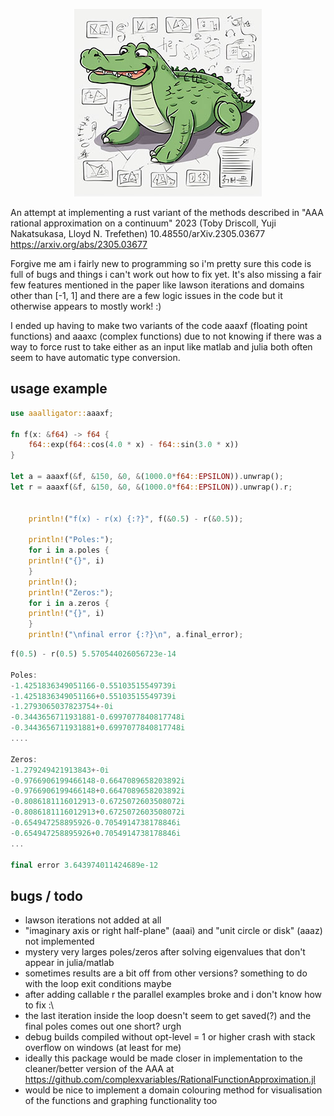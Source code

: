 <p align="center">
<img src="img/aaalligator3.jpg" />

An attempt at implementing a rust variant of the methods described in "AAA rational approximation on a continuum" 2023 (Toby Driscoll, Yuji Nakatsukasa, Lloyd N. Trefethen) 10.48550/arXiv.2305.03677 https://arxiv.org/abs/2305.03677
 
Forgive me am i fairly new to programming so i'm pretty sure this code is full of bugs and things i can't work out how to fix yet. It's also missing a fair few features mentioned in the paper like lawson iterations and domains other than [-1, 1] and there are a few logic issues in the code but it otherwise appears to mostly work! :)

I ended up having to make two variants of the code aaaxf (floating point functions) and aaaxc (complex functions) due to not knowing if there was a way to force rust to take either as an input like matlab and julia both often seem to have automatic type conversion.
</p>

## usage example
```rust
use aaalligator::aaaxf;

fn f(x: &f64) -> f64 {
    f64::exp(f64::cos(4.0 * x) - f64::sin(3.0 * x))
}

let a = aaaxf(&f, &150, &0, &(1000.0*f64::EPSILON)).unwrap();
let r = aaaxf(&f, &150, &0, &(1000.0*f64::EPSILON)).unwrap().r;


    println!("f(x) - r(x) {:?}", f(&0.5) - r(&0.5));

    println!("Poles:");
    for i in a.poles {
    println!("{}", i)    
    }
    println!();
    println!("Zeros:");
    for i in a.zeros {
    println!("{}", i)    
    }
    println!("\nfinal error {:?}\n", a.final_error);
```
```rust
f(0.5) - r(0.5) 5.570544026056723e-14

Poles:
-1.4251836349051166-0.55103515549739i
-1.4251836349051166+0.55103515549739i
-1.2793065037823754+-0i
-0.3443656711931881-0.6997077840817748i
-0.3443656711931881+0.6997077840817748i
....

Zeros:
-1.279249421913843+-0i
-0.9766906199466148-0.6647089658203892i
-0.9766906199466148+0.6647089658203892i
-0.8086181116012913-0.6725072603508072i
-0.8086181116012913+0.6725072603508072i
-0.654947258895926-0.7054914738178846i
-0.654947258895926+0.7054914738178846i
...

final error 3.643974011424689e-12
```

## bugs / todo
- lawson iterations not added at all
- "imaginary axis or right half-plane" (aaai) and "unit circle or disk" (aaaz) not implemented
- mystery very larges poles/zeros after solving eigenvalues that don't appear in julia/matlab
- sometimes results are a bit off from other versions? something to do with the loop exit conditions maybe
- after adding callable r the parallel examples broke and i don't know how to fix :\
- the last iteration inside the loop doesn't seem to get saved(?) and the final poles comes out one short? urgh
- debug builds compiled without opt-level = 1 or higher crash with stack overflow on windows (at least for me)
- ideally this package would be made closer in implementation to the cleaner/better version of the AAA at https://github.com/complexvariables/RationalFunctionApproximation.jl
- would be nice to implement a domain colouring method for visualisation of the functions and graphing functionality too
